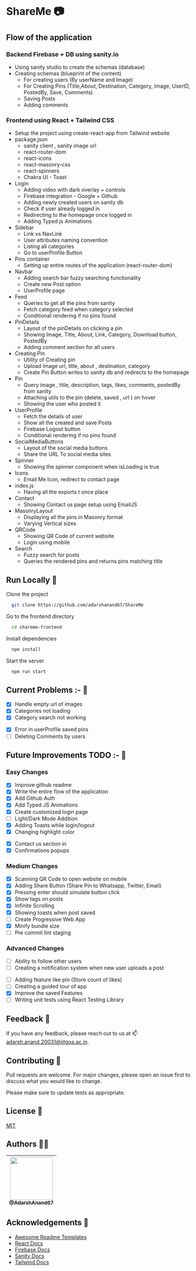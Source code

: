 # ShareMe 📷

## Flow of the application

### Backend Firebase + DB using sanity.io

- Using sanity studio to create the schemas (database)
- Creating schemas (blueprint of the content)
  - For creating users (By userName and Image)
  - For Creating Pins (Title,About, Destination, Category, Image, UserID, PostedBy, Save, Comments)
  - Saving Posts
  - Adding comments

### Frontend using React + Tailwind CSS

- Setup the project using create-react-app from Tailwind website
- package.json
  - sanity client , sanity image url
  - react-router-dom
  - react-icons
  - react-masonry-css
  - react-spinners
  - Chakra UI - Toast
- Login
  - Adding video with dark overlay + controls
  - Firebase integration - Google + Github
  - Adding newly created users on sanity db
  - Check if user already logged in
  - Redirecting to the homepage once logged in
  - Adding Typed.js Animations
- Sidebar
  - Link vs NavLink
  - User attributes naming convention
  - Listing all categories
  - Go to userProfile Button
- Pins container
  - Setting up entire routes of the application (react-router-dom)
- Navbar
  - Adding search bar fuzzy searching functionality
  - Create new Post option
  - UserProfile page
- Feed
  - Queries to get all the pins from sanity
  - Fetch category feed when category selected
  - Conditional rendering if no pins found
- PinDetails
  - Layout of the pinDetails on clicking a pin
  - Showing Image, Title, About, Link, Category, Download button, PostedBy
  - Adding comment section for all users
- Creating Pin
  - Utility of Creating pin
  - Upload Image url, title, about , destination, category
  - Create Pin Button writes to sanity db and redirects to the homepage
- Pin
  - Query image , title, description, tags, likes, comments, postedBy from sanity
  - Attaching utils to the pin (delete, saved , url ) on hover
  - Showing the user who posted it
- UserProfile
  - Fetch the details of user
  - Show all the created and save Posts
  - Firebase Logout button
  - Conditional rendering if no pins found
- SocialMediaButtons
  - Layout of the social media buttons
  - Share the URL To social media sites
- Spinner
  - Showing the spinner component when isLoading is true
- Icons
  - Email Me Icon, redirect to contact page
- index.js
  - Having all the exports t once place
- Contact
  - Showing Contact us page setup using EmailJS
- MasonryLayout
  - Displaying all the pins in Masonry format
  - Varying Vertical sizes
- QRCode
  - Showing QR Code of current website
  - Login using mobile
- Search
  - Fuzzy search for posts
  - Queries the rendered pins and returns pins matching title

<!-- ## Screenshots 📷 -->

<!-- ![App Screenshot](https://via.placeholder.com/468x300?text=App+Screenshot+Here) -->

## Run Locally 🚀

Clone the project

```bash
  git clone https://github.com/adarshanand67/ShareMe
```

Go to the frontend directory

```bash
  cd shareme-frontend
```

Install dependencies

```bash
  npm install
```

Start the server

```bash
  npm run start
```

<!-- ## Lessons Learned 📝

What did you learn while building this project? What challenges did you face and how did you overcome them?

- Learnt bla bla... -->

## Current Problems :- 🔧

- [x] Handle empty url of images
- [x] Categories not loading
- [x] Category search not working
<!-- - [ ] Change icons of Saving Pins -->
- [x] Error in userProfile saved pins
- [ ] Deleting Comments by users

## Future Improvements TODO :- 🔧

### Easy Changes

- [x] Improve github readme
- [x] Write the entire flow of the application
- [x] Add Github Auth
- [x] Add Typed JS Animations
- [x] Create customized login page
- [ ] Light/Dark Mode Addition
- [x] Adding Toasts while login/logout
- [x] Changing highlight color
<!-- - [ ] Showing confetti animation, creating a pin -->
- [x] Contact us section in
- [x] Confirmations popups
<!-- - [ ] Cutomer feedback section -->

### Medium Changes

- [x] Scanning QR Code to open website on mobile
- [x] Adding Share Button (Share Pin to Whatsapp, Twitter, Email)
- [x] Pressing enter should simulate button click
- [x] Show tags on posts
- [x] Infinite Scrolling
- [x] Showing toasts when post saved
- [ ] Create Progressive Web App
- [x] Minify bundle size
- [ ] Pre commit lint staging

### Advanced Changes

- [ ] Ability to follow other users
- [ ] Creating a notification system when new user uploads a post
<!-- - [ ] Ability to upload videos instead of images (Not possible) -->
- [ ] Adding feature like pin (Store count of likes)
- [ ] Creating a guided tour of app
- [x] Improve the saved Features
- [ ] Writing unit tests using React Testing Library

## Feedback 📝

If you have any feedback, please reach out to us at 📫 adarsh.anand.20031@iitgoa.ac.in.

## Contributing 🤝

Pull requests are welcome. For major changes, please open an issue first to discuss what you would like to change.

Please make sure to update tests as appropriate.

## License 📜

[MIT](https://choosealicense.com/licenses/mit/)

## Authors 👨‍💻

| [<img src="https://github.com/AdarshAnand67.png?size=115" width=115><br><sub>@AdarshAnand67</sub>](https://github.com/AdarshAnand67) |
| :----------------------------------------------------------------------------------------------------------------------------------: |

## Acknowledgements 🙏

- [Awesome Readme Templates](https://awesomeopensource.com/project/elangosundar/awesome-README-templates)
- [React Docs](https://reactjs.org/docs/getting-started.html)
- [Firebase Docs](https://firebase.google.com/docs)
- [Sanity Docs](https://www.sanity.io/docs)
- [Tailwind Docs](https://tailwindcss.com/docs)
